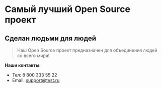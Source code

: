 # Самый лучший Open Source проект

## Сделан людьми для людей

> Наш Open Source проект предназначен для объединения людей со всего мира!

**Наши контакты:**
- Тел: 8 800 333 55 22
- Email: support@test.ru
